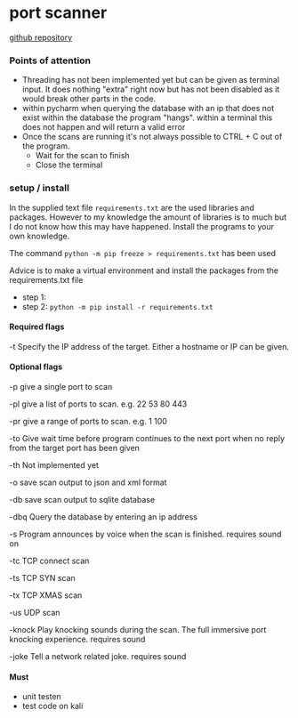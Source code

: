 # port scanner

[github repository](https://github.com/loran-code/port_scanner/)

### Points of attention
- Threading has not been implemented yet but can be given as terminal input. It does nothing "extra" right now but has not been disabled as it would break other parts in the code.
- within pycharm when querying the database with an ip that does not exist within the database the program "hangs".
  within a terminal this does not happen and will return a valid error
- Once the scans are running it's not always possible to CTRL + C out of the program.
  - Wait for the scan to finish
  - Close the terminal


### setup / install
In the supplied text file `requirements.txt` are the used  libraries and packages.
However to my knowledge the amount of libraries is to much but I do not know how this may have happened.
Install the programs to your own knowledge.

The command `python -m pip freeze > requirements.txt` has been used

Advice is to make a virtual environment and install the packages from the requirements.txt file
- step 1: 
- step 2: `python -m pip install -r requirements.txt`


#### Required flags
-t Specify the IP address of the target. Either a hostname or IP can be given.

#### Optional flags
-p give a single port to scan

-pl give a list of ports to scan. e.g. 22 53 80 443

-pr give a range of ports to scan. e.g. 1 100

-to Give wait time before program continues to the next port when no reply from the target port has been given

-th Not implemented yet

-o save scan output to json and xml format

-db save scan output to sqlite database

-dbq Query the database by entering an ip address

-s Program announces by voice when the scan is finished. requires sound on

-tc TCP connect scan

-ts TCP SYN scan

-tx TCP XMAS scan

-us UDP scan

-knock Play knocking sounds during the scan. The full immersive port knocking experience. requires sound

-joke Tell a network related joke. requires sound

#### Must
- unit testen
- test code on kali
